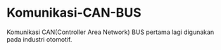 # Komunikasi-CAN-BUS
Komunikasi CAN(Controller Area Network) BUS pertama lagi digunakan pada industri otomotif.
